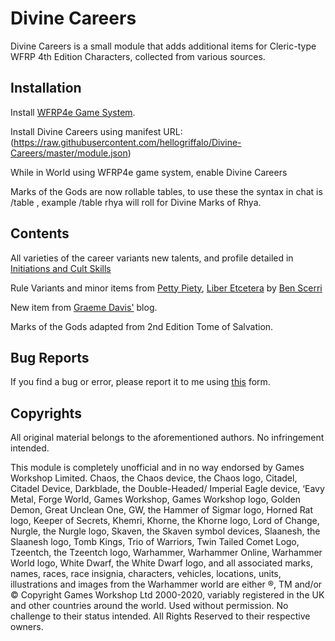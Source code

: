 # Divine Careers

Divine Careers is a small module that adds additional items for Cleric-type WFRP 4th Edition Characters, collected from various sources.

## Installation

Install [WFRP4e Game System](https://github.com/CatoThe1stElder/WFRP-4th-Edition-FoundryVTT).

Install Divine Careers using manifest URL: (https://raw.githubusercontent.com/hellogriffalo/Divine-Careers/master/module.json)

While in World using WFRP4e game system, enable Divine Careers

Marks of the Gods are now rollable tables, to use these the syntax in chat is /table <god>, example /table rhya will roll for Divine Marks of Rhya.

## Contents

All varieties of the career variants new talents, and profile detailed in [Initiations and Cult Skills](https://www.dropbox.com/s/qh6xqy67axqdtwa/Initiations%20and%20Cult%20Skills.pdf?dl=0)

Rule Variants and minor items from [Petty Piety](https://redworldpress.itch.io/le-petty-piety), [Liber Etcetera](https://liberetc.blogspot.com/) by [Ben Scerri](https://twitter.com/ben_scerri)

New item from [Graeme Davis'](https://graemedavis.wordpress.com/2020/06/29/let-us-bling-a-ring-for-clerics/) blog.

Marks of the Gods adapted from 2nd Edition Tome of Salvation.

## Bug Reports
If you find a bug or error, please report it to me using [this](https://forms.gle/dETt2XqjLQpqCTDK9) form.

## Copyrights
All original material belongs to the aforementioned authors. No infringement intended. 

This module is completely unofficial and in no way endorsed by Games Workshop Limited. Chaos, the Chaos device, the Chaos logo, Citadel, Citadel Device, Darkblade, the Double-Headed/ Imperial Eagle device, ‘Eavy Metal, Forge World, Games Workshop, Games Workshop logo, Golden Demon, Great Unclean One, GW, the Hammer of Sigmar logo, Horned Rat logo, Keeper of Secrets, Khemri, Khorne, the Khorne logo, Lord of Change, Nurgle, the Nurgle logo, Skaven, the Skaven symbol devices, Slaanesh, the Slaanesh logo, Tomb Kings, Trio of Warriors, Twin Tailed Comet Logo, Tzeentch, the Tzeentch logo, Warhammer, Warhammer Online, Warhammer
World logo, White Dwarf, the White Dwarf logo, and all associated marks, names, races, race insignia, characters, vehicles, locations, units, illustrations and images from the Warhammer world are either ®, TM and/or © Copyright Games Workshop Ltd 2000-2020, variably registered in the UK and other countries around the world.
Used without permission. No challenge to their status intended.
All Rights Reserved to their respective owners.